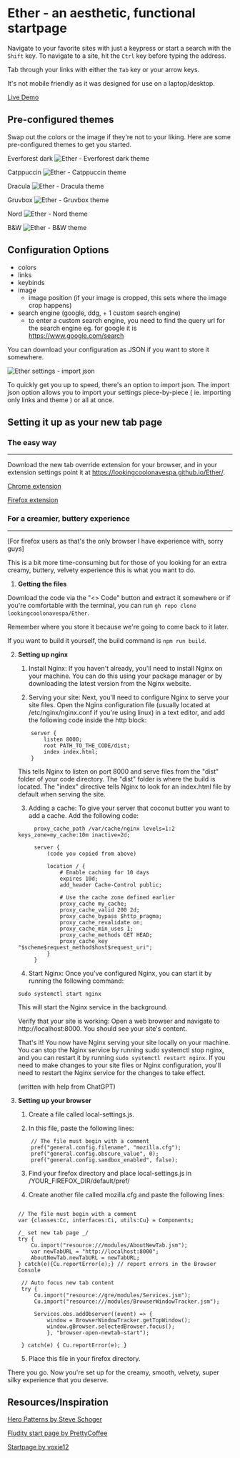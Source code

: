 # Ether - an aesthetic, functional startpage

Navigate to your favorite sites with just a keypress or start a search with the `Shift` key. To navigate to a site, hit the `Ctrl` key before typing the address.

Tab through your links with either the `Tab` key or your arrow keys.

It's not mobile friendly as it was designed for use on a laptop/desktop.

[Live Demo](https://lookingcoolonavespa.github.io/Ether/)

## Pre-configured themes

Swap out the colors or the image if they're not to your liking. Here are some pre-configured themes to get you started.

Everforest dark
![Ether - Everforest dark theme](https://i.postimg.cc/jjggsXtx/everforest-dark.jpg)

Catppuccin
![Ether - Catppuccin theme](https://i.postimg.cc/zGNPpvxr/catppuccin.jpg)

Dracula
![Ether - Dracula theme](https://i.postimg.cc/q7MDVYfD/dracula.jpg)

Gruvbox
![Ether - Gruvbox theme](https://i.postimg.cc/bJZ6dtwQ/gruvbox.jpg)

Nord
![Ether - Nord theme](https://i.postimg.cc/kgyYHCHt/nord.jpg)

B&W
![Ether - B&W theme](https://i.postimg.cc/28hK4hFG/b-w.jpg)

## Configuration Options

- colors
- links
- keybinds
- image
  - image position (if your image is cropped, this sets where the image crop happens)
- search engine (google, ddg, + 1 custom search engine)
  - to enter a custom search engine, you need to find the query url for the search engine eg. for google it is https://www.google.com/search

You can download your configuration as JSON if you want to store it somewhere.

![Ether settings - import json](https://i.postimg.cc/XYtzwZ8p/ether-settings.jpg)

To quickly get you up to speed, there's an option to import json.
The import json option allows you to import your settings piece-by-piece ( ie. importing only links and theme ) or all at once.

## Setting it up as your new tab page

### The easy way

---

Download the new tab override extension for your browser, and in your extension settings point it at https://lookingcoolonavespa.github.io/Ether/.

[Chrome extension](https://chrome.google.com/webstore/detail/new-tab-redirect/icpgjfneehieebagbmdbhnlpiopdcmna)

[Firefox extension](https://addons.mozilla.org/en-US/firefox/addon/new-tab-override/)

### For a creamier, buttery experience

---

[For firefox users as that's the only browser I have experience with, sorry guys]

This is a bit more time-consuming but for those of you looking for an extra creamy, buttery, velvety experience this is what you want to do.

1. **Getting the files**

Download the code via the "<> Code" button and extract it somewhere
or if you're comfortable with the terminal, you can run `gh repo clone lookingcoolonavespa/Ether`.

Remember where you store it because we're going to come back to it later.

If you want to build it yourself, the build command is `npm run build`.

2. **Setting up nginx**

   1. Install Nginx: If you haven't already, you'll need to install Nginx on your machine. You can do this using your package manager or by downloading the latest version from the Nginx website.

   2. Serving your site: Next, you'll need to configure Nginx to serve your site files. Open the Nginx configuration file (usually located at /etc/nginx/nginx.conf if you're using linux) in a text editor, and add the following code inside the http block:

   ```
       server {
           listen 8000;
           root PATH_TO_THE_CODE/dist;
           index index.html;
       }
   ```

   This tells Nginx to listen on port 8000 and serve files from the "dist" folder of your code directory. The "dist" folder is where the build is located. The "index" directive tells Nginx to look for an index.html file by default when serving the site.

   3. Adding a cache: To give your server that coconut butter you want to add a cache. Add the following code:

   ```
        proxy_cache_path /var/cache/nginx levels=1:2 keys_zone=my_cache:10m inactive=2d;

        server {
            (code you copied from above)

            location / {
                # Enable caching for 10 days
                expires 10d;
                add_header Cache-Control public;

                # Use the cache zone defined earlier
                proxy_cache my_cache;
                proxy_cache_valid 200 2d;
                proxy_cache_bypass $http_pragma;
                proxy_cache_revalidate on;
                proxy_cache_min_uses 1;
                proxy_cache_methods GET HEAD;
                proxy_cache_key "$scheme$request_method$host$request_uri";
            }
        }
   ```

   4. Start Nginx: Once you've configured Nginx, you can start it by running the following command:

   `sudo systemctl start nginx`

   This will start the Nginx service in the background.

   Verify that your site is working: Open a web browser and navigate to http://localhost:8000. You should see your site's content.

   That's it! You now have Nginx serving your site locally on your machine. You can stop the Nginx service by running sudo systemctl stop nginx, and you can restart it by running `sudo systemctl restart nginx`. If you need to make changes to your site files or Nginx configuration, you'll need to restart the Nginx service for the changes to take effect.

   (written with help from ChatGPT)

3. **Setting up your browser**

   1. Create a file called local-settings.js.

   2. In this file, paste the following lines:

   ```
       // The file must begin with a comment
       pref("general.config.filename", "mozilla.cfg");
       pref("general.config.obscure_value", 0);
       pref("general.config.sandbox_enabled", false);

   ```

   3. Find your firefox directory and place local-settings.js in /YOUR_FIREFOX_DIR/default/pref/

   4. Create another file called mozilla.cfg and paste the following lines:

   ```

   // The file must begin with a comment
   var {classes:Cc, interfaces:Ci, utils:Cu} = Components;

   /_ set new tab page _/
   try {
       Cu.import("resource:///modules/AboutNewTab.jsm");
       var newTabURL = "http://localhost:8000";
       AboutNewTab.newTabURL = newTabURL;
   } catch(e){Cu.reportError(e);} // report errors in the Browser Console

    // Auto focus new tab content
    try {
        Cu.import("resource://gre/modules/Services.jsm");
        Cu.import("resource:///modules/BrowserWindowTracker.jsm");

        Services.obs.addObserver((event) => {
            window = BrowserWindowTracker.getTopWindow();
            window.gBrowser.selectedBrowser.focus();
            }, "browser-open-newtab-start");

    } catch(e) { Cu.reportError(e); }

   ```

   5. Place this file in your firefox directory.

There you go. Now you're set up for the creamy, smooth, velvety, super silky experience that you deserve.

## Resources/Inspiration

[Hero Patterns by Steve Schoger](www.heropatterns.com)

[Fludity start page by PrettyCoffee](https://github.com/PrettyCoffee/fluidity/tree/main/src)

[Startpage by voxie12](https://github.com/voxie12/voxie12.github.io)
